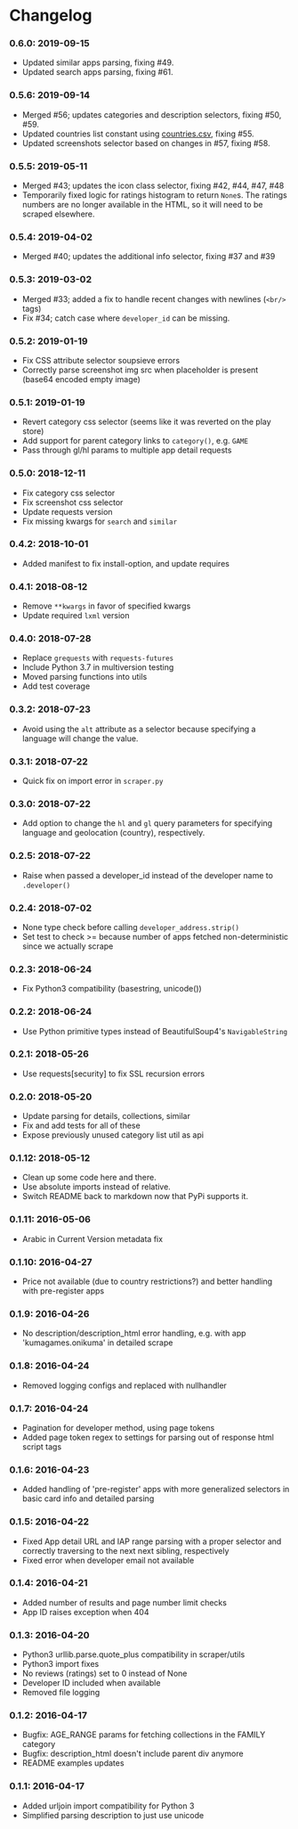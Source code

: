 # Changelog

### 0.6.0: 2019-09-15

* Updated similar apps parsing, fixing #49.
* Updated search apps parsing, fixing #61.

### 0.5.6: 2019-09-14

* Merged #56; updates categories and description selectors, fixing #50, #59.
* Updated countries list constant using [countries.csv](https://developers.google.com/public-data/docs/canonical/countries_csv), fixing #55.
* Updated screenshots selector based on changes in #57, fixing #58.

### 0.5.5: 2019-05-11

* Merged #43; updates the icon class selector, fixing #42, #44, #47, #48
* Temporarily fixed logic for ratings histogram to return `None`s. The ratings numbers are no longer available in the HTML, so it will need to be scraped elsewhere.

### 0.5.4: 2019-04-02

* Merged #40; updates the additional info selector, fixing #37 and #39

### 0.5.3: 2019-03-02

* Merged #33; added a fix to handle recent changes with newlines (`<br/>` tags)
* Fix #34; catch case where `developer_id` can be missing.

### 0.5.2: 2019-01-19

* Fix CSS attribute selector soupsieve errors
* Correctly parse screenshot img src when placeholder is present (base64 encoded empty image)

### 0.5.1: 2019-01-19

* Revert category css selector (seems like it was reverted on the play store)
* Add support for parent category links to `category()`, e.g. `GAME`
* Pass through gl/hl params to multiple app detail requests

### 0.5.0: 2018-12-11

* Fix category css selector
* Fix screenshot css selector
* Update requests version
* Fix missing kwargs for `search` and `similar`

### 0.4.2: 2018-10-01

* Added manifest to fix install-option, and update requires

### 0.4.1: 2018-08-12

* Remove `**kwargs` in favor of specified kwargs
* Update required `lxml` version

### 0.4.0: 2018-07-28

* Replace `grequests` with `requests-futures`
* Include Python 3.7 in multiversion testing
* Moved parsing functions into utils
* Add test coverage

### 0.3.2: 2018-07-23

* Avoid using the `alt` attribute as a selector because specifying a language will change the value.

### 0.3.1: 2018-07-22

* Quick fix on import error in `scraper.py`

### 0.3.0: 2018-07-22

* Add option to change the `hl` and `gl` query parameters for specifying language and geolocation (country), respectively.

### 0.2.5: 2018-07-22

* Raise when passed a developer_id instead of the developer name to `.developer()`

### 0.2.4: 2018-07-02

* None type check before calling `developer_address.strip()`
* Set test to check >= because number of apps fetched non-deterministic since we actually scrape

### 0.2.3: 2018-06-24

* Fix Python3 compatibility (basestring, unicode())

### 0.2.2: 2018-06-24

* Use Python primitive types instead of BeautifulSoup4's `NavigableString`

### 0.2.1: 2018-05-26

* Use requests[security] to fix SSL recursion errors

### 0.2.0: 2018-05-20

* Update parsing for details, collections, similar
* Fix and add tests for all of these
* Expose previously unused category list util as api

### 0.1.12: 2018-05-12

* Clean up some code here and there.
* Use absolute imports instead of relative.
* Switch README back to markdown now that PyPi supports it.

### 0.1.11: 2016-05-06

* Arabic in Current Version metadata fix

### 0.1.10: 2016-04-27

* Price not available (due to country restrictions?) and better handling with pre-register apps

### 0.1.9: 2016-04-26

* No description/description_html error handling, e.g. with app 'kumagames.onikuma' in detailed scrape

### 0.1.8: 2016-04-24

* Removed logging configs and replaced with nullhandler

### 0.1.7: 2016-04-24

* Pagination for developer method, using page tokens
* Added page token regex to settings for parsing out of response html script tags

### 0.1.6: 2016-04-23

* Added handling of 'pre-register' apps with more generalized selectors in basic card info and detailed parsing

### 0.1.5: 2016-04-22

* Fixed App detail URL and IAP range parsing with a proper selector and correctly traversing to the next next sibling, respectively
* Fixed error when developer email not available

### 0.1.4: 2016-04-21

* Added number of results and page number limit checks
* App ID raises exception when 404

### 0.1.3: 2016-04-20

* Python3 urllib.parse.quote_plus compatibility in scraper/utils
* Python3 import fixes
* No reviews (ratings) set to 0 instead of None
* Developer ID included when available
* Removed file logging

### 0.1.2: 2016-04-17

* Bugfix: AGE_RANGE params for fetching collections in the FAMILY category
* Bugfix: description_html doesn't include parent div  anymore
* README examples updates

### 0.1.1: 2016-04-17

* Added urljoin import compatibility for Python 3
* Simplified parsing description to just use unicode
